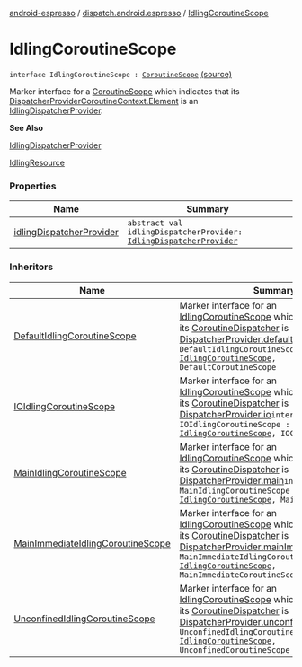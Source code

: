 [android-espresso](../../index.md) / [dispatch.android.espresso](../index.md) / [IdlingCoroutineScope](./index.md)

# IdlingCoroutineScope

`interface IdlingCoroutineScope : `[`CoroutineScope`](https://kotlin.github.io/kotlinx.coroutines/kotlinx-coroutines-core/kotlinx.coroutines/-coroutine-scope/index.html) [(source)](https://github.com/RBusarow/Dispatch/tree/master/android-espresso/src/main/java/dispatch/android/espresso/IdlingCoroutineScope.kt#L30)

Marker interface for a [CoroutineScope](https://kotlin.github.io/kotlinx.coroutines/kotlinx-coroutines-core/kotlinx.coroutines/-coroutine-scope/index.html) which indicates that its [DispatcherProvider](#)[CoroutineContext.Element](https://kotlinlang.org/api/latest/jvm/stdlib/kotlin.coroutines/-coroutine-context/-element/index.html)
is an [IdlingDispatcherProvider](../-idling-dispatcher-provider/index.md).

**See Also**

[IdlingDispatcherProvider](../-idling-dispatcher-provider/index.md)

[IdlingResource](#)

### Properties

| Name | Summary |
|---|---|
| [idlingDispatcherProvider](idling-dispatcher-provider.md) | `abstract val idlingDispatcherProvider: `[`IdlingDispatcherProvider`](../-idling-dispatcher-provider/index.md) |

### Inheritors

| Name | Summary |
|---|---|
| [DefaultIdlingCoroutineScope](../-default-idling-coroutine-scope.md) | Marker interface for an [IdlingCoroutineScope](./index.md) which indicates that its [CoroutineDispatcher](https://kotlin.github.io/kotlinx.coroutines/kotlinx-coroutines-core/kotlinx.coroutines/-coroutine-dispatcher/index.html) is [DispatcherProvider.default](#)`interface DefaultIdlingCoroutineScope : `[`IdlingCoroutineScope`](./index.md)`, DefaultCoroutineScope` |
| [IOIdlingCoroutineScope](../-i-o-idling-coroutine-scope.md) | Marker interface for an [IdlingCoroutineScope](./index.md) which indicates that its [CoroutineDispatcher](https://kotlin.github.io/kotlinx.coroutines/kotlinx-coroutines-core/kotlinx.coroutines/-coroutine-dispatcher/index.html) is [DispatcherProvider.io](#)`interface IOIdlingCoroutineScope : `[`IdlingCoroutineScope`](./index.md)`, IOCoroutineScope` |
| [MainIdlingCoroutineScope](../-main-idling-coroutine-scope.md) | Marker interface for an [IdlingCoroutineScope](./index.md) which indicates that its [CoroutineDispatcher](https://kotlin.github.io/kotlinx.coroutines/kotlinx-coroutines-core/kotlinx.coroutines/-coroutine-dispatcher/index.html) is [DispatcherProvider.main](#)`interface MainIdlingCoroutineScope : `[`IdlingCoroutineScope`](./index.md)`, MainCoroutineScope` |
| [MainImmediateIdlingCoroutineScope](../-main-immediate-idling-coroutine-scope.md) | Marker interface for an [IdlingCoroutineScope](./index.md) which indicates that its [CoroutineDispatcher](https://kotlin.github.io/kotlinx.coroutines/kotlinx-coroutines-core/kotlinx.coroutines/-coroutine-dispatcher/index.html) is [DispatcherProvider.mainImmediate](#)`interface MainImmediateIdlingCoroutineScope : `[`IdlingCoroutineScope`](./index.md)`, MainImmediateCoroutineScope` |
| [UnconfinedIdlingCoroutineScope](../-unconfined-idling-coroutine-scope.md) | Marker interface for an [IdlingCoroutineScope](./index.md) which indicates that its [CoroutineDispatcher](https://kotlin.github.io/kotlinx.coroutines/kotlinx-coroutines-core/kotlinx.coroutines/-coroutine-dispatcher/index.html) is [DispatcherProvider.unconfined](#)`interface UnconfinedIdlingCoroutineScope : `[`IdlingCoroutineScope`](./index.md)`, UnconfinedCoroutineScope` |
